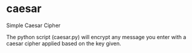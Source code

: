 # caesar
Simple Caesar Cipher

The python script (caesar.py) will encrypt any message you enter with a caesar cipher applied based on the key given.

